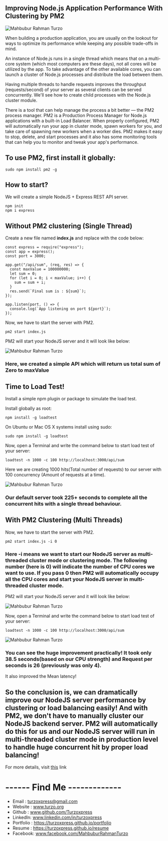 ## Improving Node.js Application Performance With Clustering by PM2

![Mahbubur Rahman Turzo](/screenshots/cluster_pm2.jpg?raw=true "Mahbubur Rahman Turzo")

When building a production application, you are usually on the lookout for ways to optimize its performance while keeping any possible trade-offs in mind.

An instance of Node.js runs in a single thread which means that on a multi-core system (which most computers are these days), not all cores will be utilized by the app. To take advantage of the other available cores, you can launch a cluster of Node.js processes and distribute the load between them.

Having multiple threads to handle requests improves the throughput (requests/second) of your server as several clients can be served concurrently. We'll see how to create child processes with the Node.js cluster module.

There is a tool that can help manage the process a bit better — the PM2 process manager. PM2 is a Production Process Manager for Node.js applications with a built-in Load Balancer. When properly configured, PM2 will automatically run your app in cluster mode, spawn workers for you, and take care of spawning new workers when a worker dies. PM2 makes it easy to stop, delete, and start processes and it also has some monitoring tools that can help you to monitor and tweak your app's performance.

## To use PM2, first install it globally:

```
sudo npm install pm2 -g
```

## How to start?

We will create a simple NodeJS + Express REST API server.

```
npm init
npm i express
```

## Without PM2 clustering (Single Thread)

Create a new file named **index.js** and replace with the code below:

```
const express = require("express");
const app = express();
const port = 3000;

app.get("/api/sum", (req, res) => {
  const maxValue = 100000000;
  let sum = 0;
  for (let i = 0; i < maxValue; i++) {
    sum = sum + i;
  }
  res.send(`Final sum is : ${sum}`);
});

app.listen(port, () => {
  console.log(`App listening on port ${port}`);
});

```

Now, we have to start the server with PM2.

```
pm2 start index.js
```

PM2 will start your NodeJS server and it will look like below:

![Mahbubur Rahman Turzo](/screenshots/s1.png?raw=true "Mahbubur Rahman Turzo")

### Here, we created a simple API which will return us total sum of **Zero to maxValue**

## Time to Load Test!

Install a simple npm plugin or package to simulate the load test.

Install globally as root:

```
npm install -g loadtest
```

On Ubuntu or Mac OS X systems install using sudo:

```
sudo npm install -g loadtest
```

Now, open a Terminal and write the command below to start load test of your server:

```
loadtest -n 1000 -c 100 http://localhost:3000/api/sum
```

Here we are creating 1000 hits(Total number of requests) to our server with 100 concurrency (Amount of requests at a time).

![Mahbubur Rahman Turzo](/screenshots/s2.jpg?raw=true "Mahbubur Rahman Turzo")

### Our default server took 225+ seconds to complete all the concurrent hits with a single thread behaviour.

## With PM2 Clustering (Multi Threads)

Now, we have to start the server with PM2.

```
pm2 start index.js -i 0
```

### Here **-i** means we want to start our NodeJS server as multi-threaded cluster mode or clustering mode. The following number (here is 0) will indicate the number of CPU cores we want to use. If you pass 0 then PM2 will automatically occupy all the CPU cores and start your NodeJS server in multi-threaded cluster mode.

PM2 will start your NodeJS server and it will look like below:

![Mahbubur Rahman Turzo](/screenshots/s3.png?raw=true "Mahbubur Rahman Turzo")

Now, open a Terminal and write the command below to start load test of your server:

```
loadtest -n 1000 -c 100 http://localhost:3000/api/sum
```

![Mahbubur Rahman Turzo](/screenshots/s4.png?raw=true "Mahbubur Rahman Turzo")

### **You can see the huge improvement practically!** It took only **38.5** seconds(based on our CPU strength) and **Request per seconds is 26** (previously was only 4).

It also improved the Mean latency!

## So the conclusion is, we can dramatically improve our NodeJS server performance by clustering or load balancing easily! And with PM2, we don't have to manually cluster our NodeJS backend server. PM2 will automatically do this for us and our NodeJS server will run in multi-threaded cluster mode in production level to handle huge concurrent hit by proper load balancing!

For more details, visit [this](https://blog.appsignal.com/2021/02/03/improving-node-application-performance-with-clustering.html) link

# ------ Find Me -------------

- Email : turzoxpress@gmail.com
- Website : www.turzo.org
- Github : www.github.com/Turzoxpress
- LinkedIn: www.linkedin.com/in/turzoxpress
- Portfolio : https://turzoxpress.github.io/portfolio
- Resume : https://turzoxpress.github.io/resume
- Facebook: www.facebook.com/MahbuburRahmanTurzo
